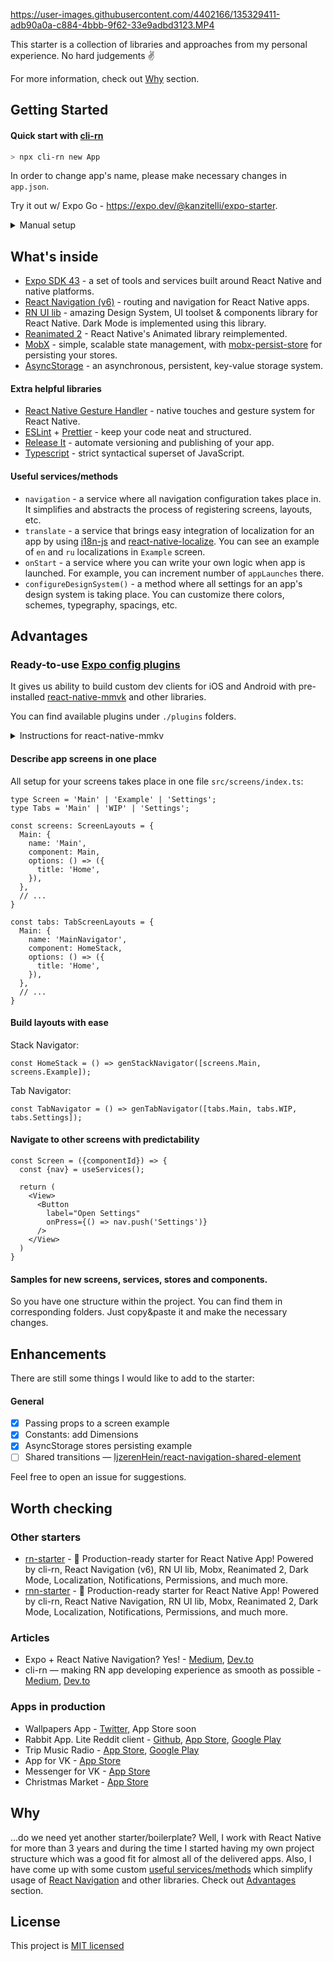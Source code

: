https://user-images.githubusercontent.com/4402166/135329411-adb90a0a-c884-4bbb-9f62-33e9adbd3123.MP4

This starter is a collection of libraries and approaches from my personal experience. No hard judgements ✌️

For more information, check out [Why](#why) section.

## Getting Started

#### Quick start with [cli-rn](https://github.com/kanzitelli/cli-rn)

```bash
> npx cli-rn new App
```

In order to change app's name, please make necessary changes in `app.json`.

Try it out w/ Expo Go - https://expo.dev/@kanzitelli/expo-starter.

<details>
<summary>Manual setup</summary>

1. Clone the repo

```bash
> git clone https://github.com/kanzitelli/expo-starter.git App && cd App
```

2. Remove `.git` file (if not planning to contribute)

```bash
> rm -rf .git
```

3. Install packages

```bash
> yarn
```

4. Run it!

```bash
> yarn start
```

</details>

## What's inside

- [Expo SDK 43](https://github.com/expo/expo) - a set of tools and services built around React Native and native platforms.
- [React Navigation (v6)](https://github.com/react-navigation/react-navigation) - routing and navigation for React Native apps.
- [RN UI lib](https://github.com/wix/react-native-ui-lib) - amazing Design System, UI toolset & components library for React Native. Dark Mode is implemented using this library.
- [Reanimated 2](https://github.com/software-mansion/react-native-reanimated) - React Native's Animated library reimplemented.
- [MobX](https://github.com/mobxjs/mobx) - simple, scalable state management, with [mobx-persist-store](https://github.com/quarrant/mobx-persist-store) for persisting your stores.
- [AsyncStorage](https://github.com/react-native-async-storage/async-storage) - an asynchronous, persistent, key-value storage system.

#### Extra helpful libraries

- [React Native Gesture Handler](https://github.com/kmagiera/react-native-gesture-handler) - native touches and gesture system for React Native.
- [ESLint](https://github.com/eslint/eslint) + [Prettier](https://github.com/prettier/prettier) - keep your code neat and structured.
- [Release It](https://github.com/release-it/release-it) - automate versioning and publishing of your app.
- [Typescript](https://www.typescriptlang.org/) - strict syntactical superset of JavaScript.

#### Useful services/methods

- `navigation` - a service where all navigation configuration takes place in. It simplifies and abstracts the process of registering screens, layouts, etc.
- `translate` - a service that brings easy integration of localization for an app by using [i18n-js](https://github.com/fnando/i18n-js) and [react-native-localize](https://github.com/zoontek/react-native-localize). You can see an example of `en` and `ru` localizations in `Example` screen.
- `onStart` - a service where you can write your own logic when app is launched. For example, you can increment number of `appLaunches` there.
- `configureDesignSystem()` - a method where all settings for an app's design system is taking place. You can customize there colors, schemes, typegraphy, spacings, etc.

## Advantages

### Ready-to-use [Expo config plugins](https://docs.expo.dev/guides/config-plugins)

It gives us ability to build custom dev clients for iOS and Android with pre-installed [react-native-mmvk](https://github.com/mrousavy/react-native-mmkv) and other libraries.

You can find available plugins under `./plugins` folders.

<details>
<summary>Instructions for react-native-mmkv</summary>

1. Install [react-native-mmkv](https://github.com/mrousavy/react-native-mmkv) (compatible version - 1.3.2):

```bash
> yarn add react-native-mmkv@1.3.2
```

2. Add `"./plugins/withMMKV"` to `expo.plugins` in `app.json` file.
3. Start Expo dev server with for dev client

```bash
> expo start --dev-client
```

4. Run on a simulator or device

```bash
> expo run:ios # add -d to run on device
> expo run:android
```

</details>

#### Describe app screens in one place

All setup for your screens takes place in one file `src/screens/index.ts`:

```
type Screen = 'Main' | 'Example' | 'Settings';
type Tabs = 'Main' | 'WIP' | 'Settings';

const screens: ScreenLayouts = {
  Main: {
    name: 'Main',
    component: Main,
    options: () => ({
      title: 'Home',
    }),
  },
  // ...
}

const tabs: TabScreenLayouts = {
  Main: {
    name: 'MainNavigator',
    component: HomeStack,
    options: () => ({
      title: 'Home',
    }),
  },
  // ...
}
```

#### Build layouts with ease

Stack Navigator:

```
const HomeStack = () => genStackNavigator([screens.Main, screens.Example]);
```

Tab Navigator:

```
const TabNavigator = () => genTabNavigator([tabs.Main, tabs.WIP, tabs.Settings]);
```

#### Navigate to other screens with predictability

```
const Screen = ({componentId}) => {
  const {nav} = useServices();

  return (
    <View>
      <Button
        label="Open Settings"
        onPress={() => nav.push('Settings')}
      />
    </View>
  )
}
```

#### Samples for new screens, services, stores and components.

So you have one structure within the project. You can find them in corresponding folders. Just copy&paste it and make the necessary changes.

## Enhancements

There are still some things I would like to add to the starter:

#### General

- [x] Passing props to a screen example
- [x] Constants: add Dimensions
- [x] AsyncStorage stores persisting example
- [ ] Shared transitions — [IjzerenHein/react-navigation-shared-element](https://github.com/IjzerenHein/react-navigation-shared-element)

Feel free to open an issue for suggestions.

## Worth checking

### Other starters

- [rn-starter](https://github.com/kanzitelli/rn-starter) - 🦄 Production-ready starter for React Native App! Powered by cli-rn, React Navigation (v6), RN UI lib, Mobx, Reanimated 2, Dark Mode, Localization, Notifications, Permissions, and much more.
- [rnn-starter](https://github.com/kanzitelli/rnn-starter) - 🤹 Production-ready starter for React Native App! Powered by cli-rn, React Native Navigation, RN UI lib, Mobx, Reanimated 2, Dark Mode, Localization, Notifications, Permissions, and much more.

### Articles

- Expo + React Native Navigation? Yes! - [Medium](https://kanzitelli.medium.com/expo-react-native-navigation-yes-ebda0cbfa4b1), [Dev.to](https://dev.to/kanzitelli/expo-react-native-navigation-1pll)
- cli-rn — making RN app developing experience as smooth as possible - [Medium](https://kanzitelli.medium.com/cli-rn-making-rn-app-developing-experience-as-smooth-as-possible-1022aae3a0d3), [Dev.to](https://dev.to/kanzitelli/cli-rn-making-rn-app-developing-experience-as-smooth-as-possible-4e98)

### Apps in production

- Wallpapers App - [Twitter](https://twitter.com/kanzitelli/status/1408192827155177472?s=20), App Store soon
- Rabbit App. Lite Reddit client - [Github](https://github.com/kanzitelli/rabbit-app), [App Store](https://apps.apple.com/ru/app/rabbit-app-lite-reddit-client/id1535084154), [Google Play](https://play.google.com/store/apps/details?id=io.batyr.rabbitapp)
- Trip Music Radio - [App Store](https://apps.apple.com/ru/app/id1525645826), [Google Play](https://play.google.com/store/apps/details?id=team.ggc.tripmusic)
- App for VK - [App Store](https://apps.apple.com/ru/app/id1067670987)
- Messenger for VK - [App Store](https://apps.apple.com/ru/app/id891605076)
- Christmas Market - [App Store](https://apps.apple.com/ru/app/id1446775875)

## Why

...do we need yet another starter/boilerplate? Well, I work with React Native for more than 3 years and during the time I started having my own project structure which was a good fit for almost all of the delivered apps. Also, I have come up with some custom [useful services/methods](#useful-servicesmethods) which simplify usage of [React Navigation](https://github.com/react-navigation/react-navigation) and other libraries. Check out [Advantages](#advantages) section.

## License

This project is [MIT licensed](/LICENSE.md)
